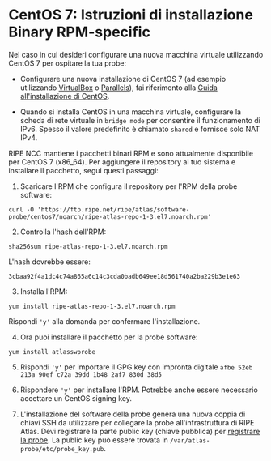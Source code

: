 # CentOS 7: Istruzioni di installazione Binary RPM-specific 


Nel caso in cui desideri configurare una nuova macchina virtuale utilizzando CentOS 7 per ospitare la tua probe:

* Configurare una nuova installazione di CentOS 7 (ad esempio utilizzando [VirtualBox](https://www.virtualbox.org/) o [Parallels](https://www.parallels.com/)), fai riferimento alla [Guida all'installazione di CentOS](https://docs.centos.org/en-US/centos/install-guide/).

* Quando si installa CentOS in una macchina virtuale, configurare la scheda di rete virtuale in `bridge mode` per consentire il funzionamento di IPv6. Spesso il valore predefinito è chiamato `shared` e fornisce solo NAT IPv4.

RIPE NCC mantiene i pacchetti binari RPM e sono attualmente disponibile per CentOS 7 (x86_64). Per aggiungere il repository al tuo sistema e installare il pacchetto, segui questi passaggi:

1. Scaricare l'RPM che configura il repository per l'RPM della probe software:

 ```
 curl -O 'https://ftp.ripe.net/ripe/atlas/software-probe/centos7/noarch/ripe-atlas-repo-1-3.el7.noarch.rpm'
 ```

2. Controlla l'hash dell'RPM:

 ```
 sha256sum ripe-atlas-repo-1-3.el7.noarch.rpm
 ```

 L'hash dovrebbe essere:

 ```
 3cbaa92f4a1dc4c74a865a6c14c3cda0badb649ee18d561740a2ba229b3e1e63
 ```

3. Installa l'RPM:

 ```
 yum install ripe-atlas-repo-1-3.el7.noarch.rpm
 ```

 Rispondi `'y'` alla domanda per confermare l'installazione.


4. Ora puoi installare il pacchetto per la probe software:

 ```
 yum install atlasswprobe
 ```

5. Rispondi `'y'` per importare il GPG key con impronta digitale `afbe 52eb 213a 90ef c72a 39dd 1b48 2af7 830d 38d5`

6. Rispondere `'y'` per installare l'RPM. Potrebbe anche essere necessario accettare un CentOS signing key.

7. L'installazione del software della probe genera una nuova coppia di chiavi SSH da utilizzare per
 collegare la probe all'infrastruttura di RIPE Atlas. Devi registrare
 la parte public key (chiave pubblica) per [registrare la probe](/apply/swprobe/).
La public key può essere trovata in `/var/atlas-probe/etc/probe_key.pub`.
